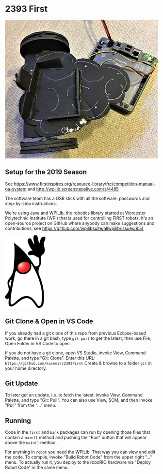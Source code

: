 2393 First
==========

![Simple Robot](blacky.jpg)

Setup for the 2019 Season
-------------------------

See 
https://www.firstinspires.org/resource-library/frc/competition-manual-qa-system and 
http://wpilib.screenstepslive.com/s/4485

The software team has a USB stick with all the software,
passwords and step-by-step instructions.

We're using Java and WPILib,
the robotics library started at Worcester Polytechnic Institute (WPI)
that is used for controlling FIRST robots.
It's an open-source project on GitHub where anybody can
make suggestions and contributions,
see https://github.com/wpilibsuite/allwpilib/issues/954

![Java Duke](duke.png)

Git Clone & Open in VS Code
---------------------------

If you already had a git clone of this repo from previous Eclipse-based work,
go there in a git bash, type `git pull` to get the latest,
then use File, Open Folder in VS Code to open.

If you do not have a git clone, open VS Studio,
invoke View, Command Palette, and type "Git: Clone".
Enter this URL: `https://github.com/kasemir/2393First`
Create & browse to a folder `git` in your home directory.

Git Update
----------

To later get an update, i.e. to fetch the latest,
invoke View, Command Palette, and type "Git: Pull".
You can also use View, SCM, and then invoke "Pull"
from the "..." menu.



Running
-------

Code in the `first` and `bank` packages can run by opening those
files that contain a `main()` method and pushing the "Run" button
that will appear above the `main()` method.

For anything in `robot` you need the WPILib. That way you can view and edit the code.
To compile, invoke "Build Robot Code" from the upper right "..." menu.
To actually run it, you deploy to the roboRIO hardware via "Deploy Robot Code"
in the same menu.
